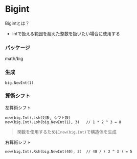 # Bigint
Bigintとは？
* intで扱える範囲を超えた整数を扱いたい場合に使用する

### パッケージ
math/big

### 生成
```
big.NewInt(1)
```

### 算術シフト
左算術シフト
```
new(big.Int).Lsh(対象, シフト数)
new(big.Int).Lsh(big.NewInt(1), 3)   // 1 * 2 ^ 3 = 8
```
> 関数を使用するために`new(big.Int)`で構造体を生成  

右算術シフト
```
new(big.Int).Rsh(big.NewInt(40), 3)  // 40 / ( 2 ^ 3 ) = 5
```
